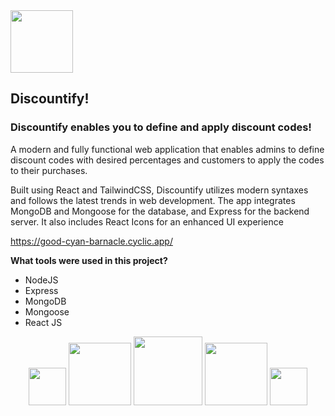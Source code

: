 <div align="left">
  <img width="100" height="100" src="https://lh3.googleusercontent.com/fife/AMPSemdijvkr12bVZUxTILTwhD7gqwombNrs2L3XNDnKKC6fQ8Ovkk2F9hTW2O7IjC57LEPLqFEl3aNdAOkEJrgHB-0lylF_xabrbizFPLMZQxz-FW6-2XxFVaBp3uDmEA-eoxX9PBs_H8IVkqKkq-EMjYqTa2bu0Wr6j8wG8HvCxRUc7EHazow-7yqtbO8IqNOAiqpCmZVOBM2lBkLCHhFwgw7E4Oxr_jILfZygPZrlKoAqS2MOWq_nB0kQUTgD7433NLGecLOVlmRX4EqE_IvdVbhELBdMXHCcfC0zKJUq_Kh6oI395tcCHCBFZHlsrPns179U-JVm-ZUvauDTYkJNlnBysafqptXvji4TjTea7yZwsk2YHWSbZcJ3YzUb2OXTqrVw1Glx_7-15PjKdq6JC1_vwaYeUtygnz3Lf6Zy1gUCCNHrV3XXe-8DjqvpIa0OpAO_PC8LKTDmCxq62SSQ3Ho0om4-QGgJdTRStkFbDFlNd0HHwP6Hux1GdIAQf_J0ST4h3GkKOMeHddgRcin4VKuu4rfEJynBn6Ab1-vaq0kpRdVoh4cLAXUXze1zp4U7zRETL_bgJpLjc7598hClxATRyqGueCKtJ3JOV0Yx2V_XT_1uiVmw0MMq5-a8HfE4TTEa7yYHSxZbsD3kWTgWrI9tTfQ7bPyuYf0SaVXklYqoHWOlv_T21keQPjh2QE0-Ac-zqqXUiagPpgaNsbFKds-N-GgVsch9hRGxi9nf5W2EPv_vnEWXLS4j0RN46XSLEKWw_7XRnnW9f_bScbO03iOx1IFVZarlycs23czmUy3nv3O---L3JpR2_EZiiS0CtVp8Xm22in3BTlIqOnJdv25-jlw_CwbCNSYirJPZneiTRZp8IHeiSz_g-feWmZBqLHEN-K-c4l__ZuLL_g8MIvWUljbr3kJo2LVZlRIcqC0bLwKyZX4gpaeFlBuiIRXLNT06nBAQv2Eo45Z7H495Wycag65T_1N8qWucuYah6GGZh1gor1tezj8snXpFIyy-a6DqXQ0kUtZtDZs1eETvcpW31FGTsRImBUaQzqQHPzMgee3kfPw_ABUinNCekMJaIwSywzqWMwZF7juPMqD7qK8OQlz5N4NNgkXe7kfRa5UgaLuHO8-0ZnUWRb9nZLVYgYAyPNtKWyRRfftjhA9N88v22J5Bb6Zst1bCzcw4syayT97VEl9QbzyuNWh9FuqTVeta4coNh3E3g1gzowkO0aT7inLbptGTa09WYmz-Ybx3N0-_2Wf_MIdemkjUBon74YUMz7PKVbSMVvf6VN5CALzb03dGkaFHW59I6jOBe1x-H5GvZgOVEz0xTp7GQP44g5hQif5p8BjVDYOdfM0PAO6hmbs470vqEompvZOzuOH-JpPfhF5TtTTJE0b6Hx3iFZ2rIZvGEIUEYzuOq_kHBmSZRaYhQ243UiXWHM243ZyD1HwV610rsizWntWsPqTHWcT3DVhQTluQI4eFwk--_65s4DBSXEfwFA-NXAfLSdNB_kSdTR46ktQ-=w3024-h1668">
</div>

## Discountify!

### Discountify enables you to define and apply discount codes!

A modern and fully functional web application that enables admins to define discount codes with desired percentages and customers to apply the codes to their purchases.

Built using React and TailwindCSS, Discountify utilizes modern syntaxes and follows the latest trends in web development. The app integrates MongoDB and Mongoose for the database, and Express for the backend server. It also includes React Icons for an enhanced UI experience

https://good-cyan-barnacle.cyclic.app/


**What tools were used in this project?**
* NodeJS
* Express
* MongoDB
* Mongoose
* React JS

<div align="center">
  <img height="60" src="https://lh3.googleusercontent.com/fife/AAWUweVapUrgtdB2p-TNRqRB8QutN3pF80iz_FkqZvIZD1GQT7O_ZpbNLTJYsR_7SOz5WFkGatYnCp1l6HBT5f-c3ppHmVFiWr-WYSoszN8B-cbIaPNCHbxP57HDqHj1ptExU1lBXOyjJ2BUmXnp1aZCoLISlk3Lx-tEKCAGkYm7WKwK3zN1jUs_203Yu46yUHg14pvHTx3n4dwXIG9PYB76h8tEQZ3kWuKwXpfd9yunTu56jj-CjZEYeiJ9SaBUhQ1s5XoTbqyc7pvxGWb66vv2D-k5QuxlI34-9easfwiCtvVG0hvJpCHR7UPF5puS_uDRpFVWDebfFh0J69BaQZeblqTXdJoz8UaJVzV0C0QO-BnYtWSDrqTGMuZN_gbxIjTi4_lK9ebWBDcwXRwsmVrd2EMf56kUq-jPi6Wwvi5tmO2wL7UvCXfU2tLcmVX0dfYgsVmhmLL_bbeCWa6hHitf9GLy8mcbZ0XVIxCgU_d1mt_wYyunQ0rAPGzgFCZWwz8gm6MV80gvuRSn2jDyqLxSU80Riqoq_kAUJzmOHAFOs5SUgSpkJvI3i52r-f2uELgQhwfIBK0L8Ut5UJPzvrHR66VlwmXEf1je8QlEythEnPtLO-2oA6yjJ1pNgESrxPnjohu56xFCwjzaRICeoFQn-AiotRpVGVj0S_JkHppjh32dEb3MxTlChRsTwbZV93XQlZEbkDw6-9vtLJurbmDImujFzH_mZeOFhSo=w1920-h937">
     <img width="100" src="https://lh3.googleusercontent.com/fife/AAWUweVevMHjE1Zwr8VV6nlgOrB_DtTx_8agOQIOO9Yt7XZxQQTchrQl_odbpc1Pi2pamRZd_cgVqxRsJ3z5TKXgJBEg3aS5CYYGfrSzNwbKuEyIRHnniRrFgca2pkn8SIiW8UiY03Mmg43-XQW63hCFBc2Kxf_P-mT75qOmozYyRwscautQeIuGbeT9U38lKkgMBp13bJvaBS6vSg9zuNW3d1KWSctxZfKmErXKpC_xoGWDS6X7jaqKz3v0RjVqWY2tXJDBWiapH4cd1zO1BhSWuQq4bFQCMk5PSoDiMgYbcvxo2Cf8Cxi33z8tAVFZKOy66Ju2-OegCXpI2Y9dLJdKML-uKz3_hupOIHvTKRPdezgreDCWRugGQSBrRzVvSG1Ii0FzzuHiFn7lcBXIIsv9lotRXMq2xM0zC3s9GT8P-NWCX3zzbROv05ifAU27oiyp-Foc-ScYlagGwC4cpsikol4QoL3U5wdyWZTll-cy6HmBu_kqo-bGS-c5P2hJnRFlYTqsPuvG_MocbitM-HROlU8wltucdrmk4gnZmQOYd6QydKsWZ0L6ocFT5nxq0Yhv0LuynJBsm28CDF_f_OiXdWfT-AmGvMrSor4Ri8HygEsMz-jj8Etw4zKNIM_32ILAedQWNGubzQ7Y6c7fCyDtjooDuPmi8-IHtopImgDKz48c_MZ4iX_uJNXCZQSk14L1Q0vqmDQNoFXp6JVH8AUW-sOe9Wg7cfv8QPA=w1920-h937">
  <img height="110" src="https://lh3.googleusercontent.com/fife/AAWUweVQnxMPjsucZLjH_JlfQf9SNSCqtu0T8gOzw7qmO8yIEYt8aKb5vWyyRZFE6PXYNIcGcOSfP0qq-XbbwSSCiv_HroSj4JMCEhrCd31aSiUk3AMu62PTNVVafmTahaLTtFoYVzR7XcKbDyID_Nq4l-qvytIKM4q8EQD3o6D7XFm1lnwgi1iFFVlC7av86bizfU8psbeGWGbZ1Q0ppqblXuzJ42_ZJ89TMlPPqL5pTrl8BXuijx0UAiJfR6lbQfN5arAuLoxVZ5si6gcJje0Juah5CXCSE3fW_NBcPS7dy2sW-DQvu3JweiA_rCiDbp0a68Tz3puuSfp0bdEgi_Yl208nls7teFyT2LnnsL-4cRHDP5kFNJ5s3baV0JmNnvwAQjDRbA6bSPB3UipKWd9rKLeAsiX21xnSL-pOoYlo7EezFA9oddWnYWx0OiTT5lD9e5zOJ4iCzOqmSeP15NwgyHakPTjsS8s4DDpS6iMONkiU5DbVK1sDdl_bv-yJFll4jXcPMwg1Jafu2f5Ziwhbk8PI2Ui1onHV_zNIYyKJIAn_rjicfFp5vpIamkCaUtxt_0EKg49tvkswMFr_brmHQsS34C913318lfx5rehuUa_U88T9r-XsY1XUkK4dTKc4uZppqSEg84NIKePH7WgJtPKjEq5TO7HyLQ78OwiV6KWd-hzXV_vYO-A348kcZ28ry5vpPIZVRxwVhfJlPbkwToRU8goW65_lxwI=w1920-h937">
   <img width="100" src="https://lh3.googleusercontent.com/fife/AAWUweVDoAgWCfPVkqYYq_-x528Eu_UXc-8lcenOcl2GQzyuXS68qa25rl12mCV8hHJF8MkyohZVn6FKJ-zXf3bzimRIPJj5XIUPT53sJOpwfzaDVObyIJ0ChmoqnTWdW-TrfE-cmTSB8sZd-WV51VcZWRenrRogG-xJ-efVwaFjqKGuT6-3uTA734nIB_H8QX9v4YBZhutNTujXj5eBddargfS-t0K_53sInb8uL7RKXSQr4mxxUqgdL0snVNCaxXkHvqIpadmSAVQaOF3Z06I6LV8Qfv6glmu90Bc05OqBFJNcNgCi2EPtvhxcZf8I1_5t_Wtxr0qaXYwDEMOrO0NYBjzKFn0QETUxF1RcesyGq6xwxFLESKRIyzZrGR65dc60zevGyQOJ8q9aLBlxYpoE9jOGGj-LOJ-OuVuUt20F2QZHB-Bs2ZINfdAzQOQWTWJGu7k_G8N4SX71yKg_gGZObjLRs8VxiUbuhuvtkha1gUVLkpMo3BpwJbVIRmy4zWORG6fzIqw6TAdl0HdIGDayD2aDIlDAouhDUIXwGmfqhEj6Op8NWc1sBW3HGVK3nMgQ0ltvcX6Aa_DFRVnctV5Vl6JglZJDT0kWVYWYL7WRYQas1RxSVaDFy-Ttb5b-f7Rs0-Qc1_8XMyyB0hJ7xnxj8sd4ms-o0zBg1DNPWjP04F-EA0Qh8QVdC3WQSex6mq3SvaDZn6f08xHN28e6Ov2SGgDBkP5ZCBgb-ek=w1920-h937">
       <img height="60" src="https://lh3.googleusercontent.com/fife/AAWUweVGsNr5d_dbZeZzTmD5ddS9q2BmEFha_Zb6aLQLqzRbjufWihDkBifKZAl50Kl5k7IvJDA-nyqsz7BVagH13TDeCMllhROCcBbYOgm62kCknmYQPcGcL8YjQ1VPUAxLSh3z-xYp2_jC2pgO812KxWxGnNv41Pqn-Rw1LWT85bTugeg5DrDw-93xEDwD_xZoRW5OTZNCWeB0Cv94YGSnwM8e1DAidNeCrhkGL5C51xBABzfNYmTI4n3INmEfZ210qw5l7Bw-HyybgYzalxBw4o2FmM0Q5xDLluvwomM02mnKVQM4tS6ONjYEXDJgO61LNln_UwYHfPPLQgoL8m5H9rBCAmlxvvOtPhpALJ0a9JYvFdrJNMpeVsQDknMH5__dXWYCnYyjkh0CLMM9oyBCbgpLtZS6J2KBnADP0thMhMYm3myL9C49ySA6HmwoodkSoqghpX07YKp86ANNWtY30xnopVtlMsTdvjwU63rM47MJJA2u4DqLJmet6tZgl_kFbvc3mgUSuiSjLVlM3Gfrk9FQPz-QWD0W6ncX_lf7TOcolV1ddQ5xxaI-t8EAdAJWb0TY7VIZZQZYlZrkgaaT72XB_U3TPFJ4SY2uD_D7CQJJW5WFfBHpvkCigUhh9lKa-U_7iP2pa5cS6XTU60FeeaiJ6MgTCniMKCFrT-CQsxsqKxpnwHg0uSGYvXvV5lXEC6BSWn2AeuQodFwb-BJEhyt5QqTmLQ5ny60=w1920-h937">

  
  
</div>


